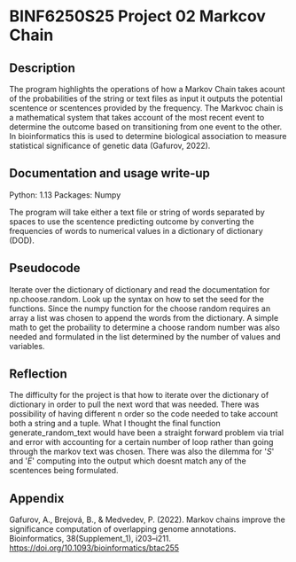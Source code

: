 # BINF6250S25 Project 02 Markcov Chain

## Description 
The program highlights the operations of how a Markov Chain takes acount of the probabilities of the string or text files as input it outputs the potential scentence or scentences provided by the frequency. The Markvoc chain is a mathematical system that takes account of the most recent event to determine the outcome based on transitioning from one event to the other. In bioinformatics this is used to determine biological association to measure statistical significance of genetic data (Gafurov, 2022). 

## Documentation and usage write-up

Python: 1.13
Packages: Numpy

The program will take either a text file or string of words separated by spaces to use the scentence predicting outcome by converting the frequencies of words to numerical values in a dictionary of dictionary (DOD).

## Pseudocode

Iterate over the dictionary of dictionary and read the documentation for np.choose.random. Look up the syntax on how to set the seed for the functions. Since the numpy function for the choose random requires an array a list was chosen to append the words from the dictionary. A simple math to get the probaility to determine a choose random number was also needed and formulated in the list determined by the number of values and variables. 

## Reflection 

The difficulty for the project is that how to iterate over the dictionary of dictionary in order to pull the next word that was needed. There was possibility of having different n order so the code needed to take account both a string and a tuple. What I thought the final function generate_random_text would have been a straight forward problem via trial and error with accounting for a certain number of loop rather than going through the markov text was chosen. There was also the dilemma for '*S*' and '*E*' computing into the output which doesnt match any of the scentences being formulated. 


## Appendix 

Gafurov, A., Brejová, B., & Medvedev, P. (2022). Markov chains improve the significance computation of overlapping genome annotations. Bioinformatics, 38(Supplement_1), i203–i211. https://doi.org/10.1093/bioinformatics/btac255




